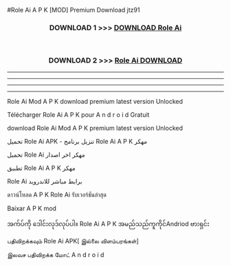 #Role Ai  A P K [MOD] Premium Download jtz91



<div align="center">

<h3>DOWNLOAD 1 >>> <a href="https://teeasianyam.web.app?sq=Role Ai ">DOWNLOAD Role Ai  </a></h3><br>

<h3>DOWNLOAD 2 >>> <a href="https://teeasianyam.web.app?sq=Role Ai  ">Role Ai   DOWNLOAD </a></h3>

</div>


----------------------------------------------------------

----------------------------------------------------------

----------------------------------------------------------

----------------------------------------------------------


Role Ai   Mod A P K download premium latest version Unlocked

Télécharger Role Ai   A P K pour A n d r o i d Gratuit

download Role Ai   Mod A P K premium latest version Unlocked

تحميل Role Ai   APK - تنزيل برنامج Role Ai   A P K مهكر

تحميل Role Ai   مهكر اخر اصدار

تطبيق Role Ai   A P K مهكر

Role Ai   برابط مباشر للاندرويد

ดาวน์โหลด A P K Role Ai   รับเวอร์ชันล่าสุด

Baixar A P K mod

အက်ပ်ကို ဒေါင်းလုဒ်လုပ်ပါ။ Role Ai   A P K အမည်သည်ကူကိုင်Andriod ဗားရှင်း

பதிவிறக்கவும் Role Ai   APK[ இல்லை விளம்பரங்கள்] 
 
இலவச பதிவிறக்க மோட் A n d r o i d



